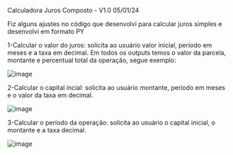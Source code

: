 Calculadora Juros Composto - V1.0 05/01/24

  Fiz alguns ajustes no código que desenvolvi para calcular juros simples e desenvolvi em formato PY
  
1-Calcular o valor do juros: solicita ao usuário valor inicial, período em meses e a taxa em decimal. Em todos os outputs temos o valor da parcela, montante e percentual total da operação, segue exemplo:
 
  ![image](https://github.com/nicolaskra/juros_composto/assets/144272226/8eb9b379-81a5-43f7-8664-f787d7c75773)


2-Calcular o capital incial: solicita ao usuário montante, período em meses e o valor da taxa em decimal.

  ![image](https://github.com/nicolaskra/juros_composto/assets/144272226/861b573f-23bb-40f9-9621-e97e8b9142e9)


3-Calcular o período da operação: solicita ao usuário o capital inicial, o montante e a taxa decimal.

  ![image](https://github.com/nicolaskra/juros_composto/assets/144272226/89d28e54-a842-405a-b04a-7d956f384d5d)



      
